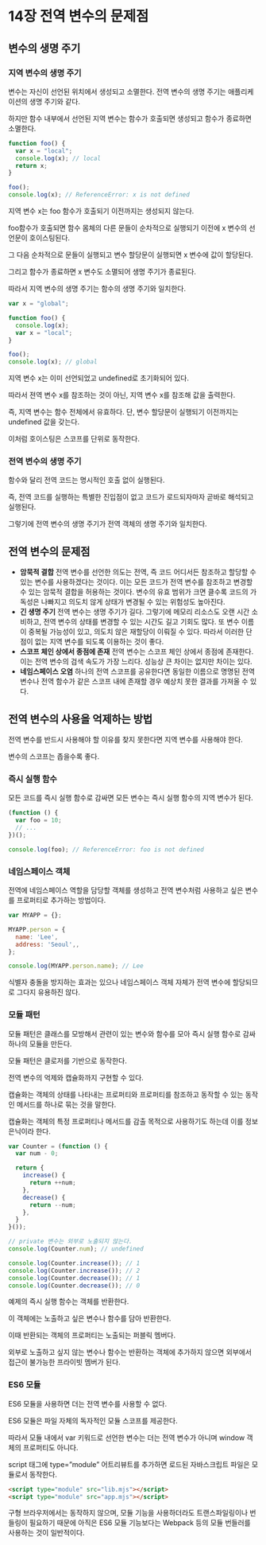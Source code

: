 # 14장 전역 변수의 문제점

## 변수의 생명 주기

### 지역 변수의 생명 주기

변수는 자신이 선언된 위치에서 생성되고 소멸한다. 전역 변수의 생명 주기는 애플리케이션의 생명 주기와 같다.

하지만 함수 내부에서 선언된 지역 변수는 함수가 호출되면 생성되고 함수가 종료하면 소멸한다.

```jsx
function foo() {
  var x = "local";
  console.log(x); // local
  return x;
}

foo();
console.log(x); // ReferenceError: x is not defined
```

지역 변수 x는 foo 함수가 호출되기 이전까지는 생성되지 않는다.

foo함수가 호출되면 함수 몸체의 다른 문들이 순차적으로 실행되기 이전에 x 변수의 선언문이 호이스팅된다.

그 다음 순차적으로 문들이 실행되고 변수 할당문이 실행되면 x 변수에 값이 할당된다.

그리고 함수가 종료하면 x 변수도 소멸되어 생명 주기가 종료된다.

따라서 지역 변수의 생명 주기는 함수의 생명 주기와 일치한다.

```jsx
var x = "global";

function foo() {
  console.log(x);
  var x = "local";
}

foo();
console.log(x); // global
```

지역 변수 x는 이미 선언되었고 undefined로 초기화되어 있다.

따라서 젼역 변수 x를 참조하는 것이 아닌, 지역 변수 x를 참조해 값을 출력한다.

즉, 지역 변수는 함수 전체에서 유효하다. 단, 변수 할당문이 실행되기 이전까지는 undefined 값을 갖는다.

이처럼 호이스팅은 스코프를 단위로 동작한다.

### 전역 변수의 생명 주기

함수와 달리 전역 코드는 명시적인 호출 없이 실행된다.

즉, 전역 코드를 실행하는 특별한 진입점이 없고 코드가 로드되자마자 곧바로 해석되고 실행된다.

그렇기에 전역 변수의 생명 주기가 전역 객체의 생명 주기와 일치한다.

## 전역 변수의 문제점

- **암묵적 결합**
  전역 변수를 선언한 의도는 전역, 즉 코드 어디서든 참조하고 할당할 수 있는 변수를 사용하겠다는 것이다.
  이는 모든 코드가 전역 변수를 참조하고 변경할 수 있는 암묵적 결합을 허용하는 것이다.
  변수의 유효 범위가 크면 클수록 코드의 가독성은 나빠지고 의도치 않게 상태가 변경될 수 있는 위험성도 높아진다.
- **긴 생명 주기**
  전역 변수는 생명 주기가 길다.
  그렇기에 메모리 리소스도 오랜 시간 소비하고, 전역 변수의 상태를 변경할 수 있는 시간도 길고 기회도 많다.
  또 변수 이름이 중복될 가능성이 있고, 의도치 않은 재할당이 이뤄질 수 있다.
  따라서 이러한 단점이 없는 지역 변수를 되도록 이용하는 것이 좋다.
- **스코프 체인 상에서 종점에 존재**
  전역 변수는 스코프 체인 상에서 종점에 존재한다.
  이는 전역 변수의 검색 속도가 가장 느리다. 성능상 큰 차이는 없지만 차이는 있다.
- **네임스페이스 오염**
  하나의 전역 스코프를 공유한다면 동일한 이름으로 명명된 전역 변수나 전역 함수가 같은 스코프 내에 존재할 경우 예상치 못한 결과를 가져올 수 있다.

## 전역 변수의 사용을 억제하는 방법

전역 변수를 반드시 사용해야 할 이유를 찾지 못한다면 지역 변수를 사용해야 한다.

변수의 스코프는 좁을수록 좋다.

### 즉시 실행 함수

모든 코드를 즉시 실행 함수로 감싸면 모든 변수는 즉시 실행 함수의 지역 변수가 된다.

```jsx
(function () {
  var foo = 10;
  // ...
})();

console.log(foo); // ReferenceError: foo is not defined
```

### 네임스페이스 객체

전역에 네임스페이스 역할을 담당할 객체를 생성하고 전역 변수처럼 사용하고 싶은 변수를 프로퍼티로 추가하는 방법이다.

```jsx
var MYAPP = {};

MYAPP.person = {
  name: 'Lee',
  address: 'Seoul',,
};

console.log(MYAPP.person.name); // Lee
```

식별자 충돌을 방지하는 효과는 있으나 네임스페이스 객체 자체가 전역 변수에 할당되므로 그다지 유용하진 않다.

### 모듈 패턴

모듈 패턴은 클래스를 모방해서 관련이 있는 변수와 함수를 모아 즉시 실행 함수로 감싸 하나의 모듈을 만든다.

모듈 패턴은 클로저를 기반으로 동작한다.

전역 변수의 억제와 캡슐화까지 구현할 수 있다.

캡슐화는 객체의 상태를 나타내는 프로퍼티와 프로퍼티를 참조하고 동작할 수 있는 동작인 메서드를 하나로 묶는 것을 말한다.

캡슐화는 객체의 특정 프로퍼티나 메서드를 감출 목적으로 사용하기도 하는데 이를 정보 은닉이라 한다.

```jsx
var Counter = (function () {
  var num - 0;

  return {
    increase() {
      return ++num;
    },
    decrease() {
      return --num;
    },
  }
}());

// private 변수는 외부로 노출되지 않는다.
console.log(Counter.num); // undefined

console.log(Counter.increase()); // 1
console.log(Counter.increase()); // 2
console.log(Counter.decrease()); // 1
console.log(Counter.decrease()); // 0
```

예제의 즉시 실행 함수는 객체를 반환한다.

이 객체에는 노출하고 싶은 변수나 함수를 담아 반환한다.

이때 반환되는 객체의 프로퍼티는 노출되는 퍼블릭 멤버다.

외부로 노출하고 싶지 않는 변수나 함수는 반환하는 객체에 추가하지 않으면 외부에서 접근이 불가능한 프라이빗 멤버가 된다.

### ES6 모듈

ES6 모듈을 사용하면 더는 전역 변수를 사용할 수 없다.

ES6 모듈은 파일 자체의 독자적인 모듈 스코프를 제공한다.

따라서 모듈 내에서 var 키워드로 선언한 변수는 더는 전역 변수가 아니며 window 객체의 프로퍼티도 아니다.

script 태그에 type=”module” 어트리뷰트를 추가하면 로드된 자바스크립트 파일은 모듈로서 동작한다.

```html
<script type="module" src="lib.mjs"></script>
<script type="module" src="app.mjs"></script>
```

구형 브라우저에서는 동작하지 않으며, 모듈 기능을 사용하더라도 트랜스파일링이나 번들링이 필요하기 때문에 아직은 ES6 모듈 기능보다는 Webpack 등의 모듈 번들러를 사용하는 것이 일반적이다.
